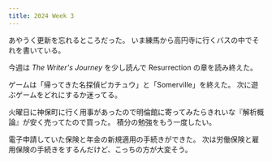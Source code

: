 ```yaml
---
title: 2024 Week 3
---
```


あやうく更新を忘れるところだった。
いま練馬から高円寺に行くバスの中でそれを書いている。

今週は _The Writer's Journey_ を少し読んで Resurrection の章を読み終えた。

ゲームは「帰ってきた名探偵ピカチュウ」と「Somerville」を終えた。
次に遊ぶゲームをどれにするか迷ってる。

火曜日に神保町に行く用事があったので明倫館に寄ってみたらきれいな『解析概論』が安く売ってたので買った。
積分の勉強をもう一度したい。

電子申請していた保険と年金の新規適用の手続きができた。
次は労働保険と雇用保険の手続きをするんだけど、こっちの方が大変そう。
